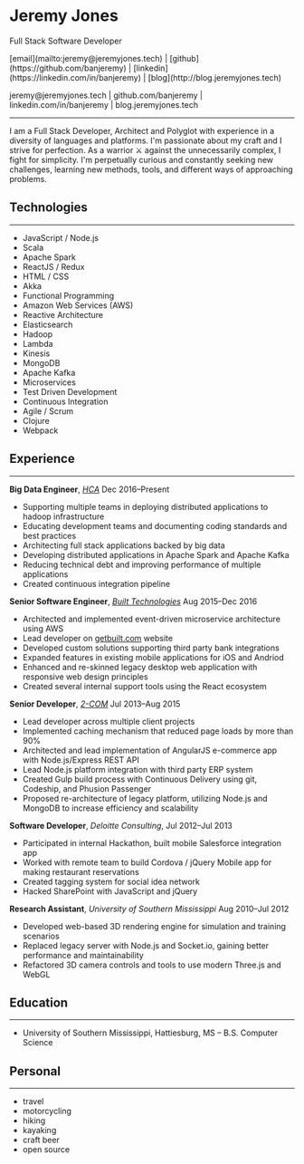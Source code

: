 # Jeremy Jones
Full Stack Software Developer

<p class="links-screen">
[email](mailto:jeremy@jeremyjones.tech) | [github](https://github.com/banjeremy) | [linkedin](https://linkedin.com/in/banjeremy) | [blog](http://blog.jeremyjones.tech)
</p>

<p class="links-print">
jeremy@jeremyjones.tech | github.com/banjeremy | linkedin.com/in/banjeremy | blog.jeremyjones.tech
</p>

----------
I am a Full Stack Developer, Architect and Polyglot with experience in a diversity of languages and platforms.
I'm passionate about my craft and I strive for perfection.
As a warrior ⚔ against the unnecessarily complex, I fight for simplicity.
I'm perpetually curious and constantly seeking new challenges, learning new methods, tools, and different ways of approaching problems.

## Technologies
------------
- JavaScript / Node.js
- Scala
- Apache Spark
- ReactJS / Redux
- HTML / CSS
- Akka
- Functional Programming
- Amazon Web Services (AWS)
- Reactive Architecture
- Elasticsearch
- Hadoop
- Lambda
- Kinesis
- MongoDB
- Apache Kafka
- Microservices
- Test Driven Development
- Continuous Integration
- Agile / Scrum
- Clojure
- Webpack

## Experience
----------
**Big Data Engineer**, [*HCA*](http://hcahealthcare.com/) Dec 2016–Present
- Supporting multiple teams in deploying distributed applications to hadoop infrastructure
- Educating development teams and documenting coding standards and best practices
- Architecting full stack applications backed by big data
- Developing distributed applications in Apache Spark and Apache Kafka
- Reducing technical debt and improving performance of multiple applications
- Created continuous integration pipeline

**Senior Software Engineer**, [*Built Technologies*](https://getbuilt.com/) Aug 2015–Dec 2016
- Architected and implemented event-driven microservice architecture using AWS
- Lead developer on [getbuilt.com](http://getbuilt.com) website
- Developed custom solutions supporting third party bank integrations
- Expanded features in existing mobile applications for iOS and Andriod
- Enhanced and re-skinned legacy desktop web application with responsive web design principles
- Created several internal support tools using the React ecosystem

**Senior Developer**, [*2-COM*](http://2-com.net) Jul 2013–Aug 2015
- Lead developer across multiple client projects
- Implemented caching mechanism that reduced page loads by more than 90%
- Architected and lead implementation of AngularJS e-commerce app with Node.js/Express REST API
- Lead Node.js platform integration with third party ERP system
- Created Gulp build process with Continuous Delivery using git, Codeship, and Phusion Passenger
- Proposed re-architecture of legacy platform, utilizing Node.js and MongoDB to increase efficiency and scalability

**Software Developer**, *Deloitte Consulting*, Jul 2012–Jul 2013
- Participated in internal Hackathon, built mobile Salesforce integration app
- Worked with remote team to build Cordova / jQuery Mobile app for making restaurant reservations
- Created tagging system for social idea network
- Hacked SharePoint with JavaScript and jQuery

**Research Assistant**, *University of Southern Mississippi* Aug 2010–Jul 2012
- Developed web-based 3D rendering engine for simulation and training scenarios
- Replaced legacy server with Node.js and Socket.io, gaining better performance and maintainability
- Refactored 3D camera controls and tools to use modern Three.js and WebGL

## Education
------------
* University of Southern Mississippi, Hattiesburg, MS – B.S. Computer Science

## Personal
-----------
- travel
- motorcycling
- hiking
- kayaking
- craft beer
- open source
